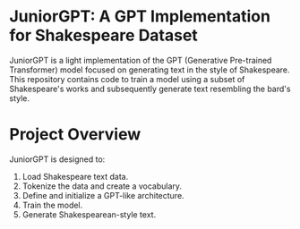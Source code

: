 # JuniorGPT: A GPT Implementation for Shakespeare Dataset
JuniorGPT is a light implementation of the GPT (Generative Pre-trained Transformer) model focused on generating text in the style of Shakespeare. This repository contains code to train a model using a subset of Shakespeare's works and subsequently generate text resembling the bard's style.

# Project Overview
JuniorGPT is designed to:
1. Load Shakespeare text data.
2. Tokenize the data and create a vocabulary.
3. Define and initialize a GPT-like architecture.
4. Train the model.
5. Generate Shakespearean-style text.
